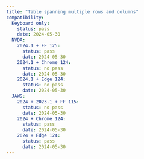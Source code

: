 ```yaml
---
title: "Table spanning multiple rows and columns"
compatibility:
  Keyboard only:
    status: pass
    date: 2024-05-30
  NVDA:
    2024.1 + FF 125:
      status: pass
      date: 2024-05-30
    2024.1 + Chrome 124:
      status: no pass
      date: 2024-05-30
    2024.1 + Edge 124:
      status: no pass
      date: 2024-05-30
  JAWS:
    2024 + 2023.1 + FF 115:
      status: no pass
      date: 2024-05-30
    2024 + Chrome 124:
      status: pass
      date: 2024-05-30
    2024 + Edge 124:
      status: pass
      date: 2024-05-30
---
```

